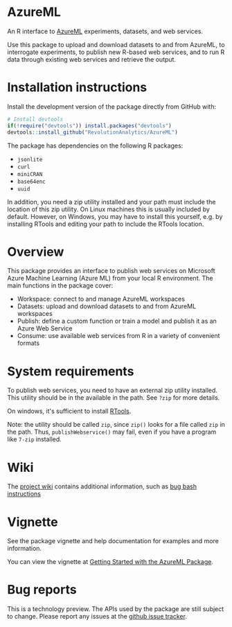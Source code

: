 # AzureML

An R interface to [AzureML](https://studio.azureml.net/) experiments, datasets, and web services.

Use this package to upload and download datasets to and from AzureML, to interrogate experiments, to publish new R-based web services, and to run R data through existing web services and retrieve the output.


# Installation instructions

Install the development version of the package directly from GitHub with:

```r
# Install devtools
if(!require("devtools")) install.packages("devtools")
devtools::install_github("RevolutionAnalytics/AzureML")
```

The package has dependencies on the following R packages:

- `jsonlite`
- `curl`
- `miniCRAN`
- `base64enc`
- `uuid`

In addition, you need a zip utility installed and your path must include the location of this zip utility.  On Linux machines this is usually included by default.  However, on Windows, you may have to install this yourself, e.g. by installing RTools and editing your path to include the RTools location.


# Overview

This package provides an interface to publish web services on Microsoft Azure Machine Learning (Azure ML) from your local R environment. The main functions in the package cover:

- Workspace: connect to and manage AzureML workspaces
- Datasets: upload and download datasets to and from AzureML workspaces
- Publish: define a custom function or train a model and publish it as an Azure Web Service
- Consume: use available web services from R in a variety of convenient formats


# System requirements

To publish web services, you need to have an external zip utility installed. This utility should be in the available in the path. See `?zip` for more details.

On windows, it's sufficient to install [RTools](https://cran.r-project.org/bin/windows/Rtools/).

Note: the utility should be called `zip`, since `zip()` looks for a file called `zip` in the path. Thus, `publishWebservice()` may fail, even if you have a program like `7-zip` installed.

# Wiki

The [project wiki](https://github.com/RevolutionAnalytics/AzureML/wiki) contains additional information, such as [bug bash instructions](https://github.com/RevolutionAnalytics/AzureML/wiki/Bug-bash-instructions)


# Vignette

See the package vignette and help documentation for examples and more information.

You can view the vignette at [Getting Started with the AzureML Package](https://htmlpreview.github.io/?https://github.com/RevolutionAnalytics/AzureML/blob/master/vignettes/getting_started.html).


# Bug reports

This is a technology preview. The APIs used by the package are still subject to change. Please report any issues at the [github issue tracker](https://github.com/RevolutionAnalytics/AzureML/issues).
